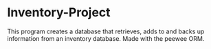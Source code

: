 # Inventory-Project
This program creates a database that retrieves, adds to and backs up information from an inventory database. Made with the peewee ORM. 

